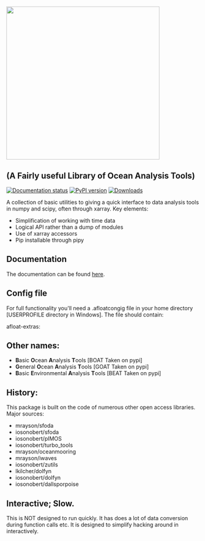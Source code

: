 <!-- # <img src="./sphinx/goatafloat.jpg" width="100"> **AFLOAT**  -->
# <img src="./sphinx/goatafloat.jpg" width="400">  
## (**A** **F**airly useful **L**ibrary of **O**cean **A**nalysis **T**ools)

[![Documentation status](https://readthedocs.org/projects/afloat/badge/?version=latest)](https://gptide.readthedocs.io/en/latest/?badge=latest)
[![PyPI version](https://badge.fury.io/py/afloat.svg)](https://badge.fury.io/py/afloat)
[![Downloads](https://pepy.tech/badge/afloat)](https://pepy.tech/project/afloat)

A collection of basic utilities to giving a quick interface to data analysis tools in numpy and scipy, often through xarray. Key elements: 
- Simplification of working with time data
- Logical API rather than a dump of modules
- Use of xarray accessors 
- Pip installable through pipy

## Documentation
The documentation can be found [here](https://iosonobert.github.io/afloat/).

## Config file
For full functionality you'll need a .afloatcongig file in your home directory [USERPROFILE directory in Windows]. The file should contain:

afloat-extras: <path to afloat-extras folder>

## Other names:
- **B**asic **O**cean **A**nalysis **T**ools [BOAT Taken on pypi]
- **G**eneral **O**cean **A**nalysis **T**ools [GOAT Taken on pypi]
- **B**asic **E**nvironmental **A**nalysis **T**ools [BEAT Taken on pypi]

<!-- ![alt text](./doc/unlicensed_goat.jpg) -->
<!-- ![alt text](./sphinx/goatafloat.jpg) -->

## History:
This package is built on the code of numerous other open access libraries. Major sources:
- mrayson/sfoda
- iosonobert/sfoda
- iosonobert/pIMOS
- iosonobert/turbo_tools
- mrayson/oceanmooring 
- mrayson/iwaves 
- iosonobert/zutils
- lkilcher/dolfyn
- iosonobert/dolfyn
- iosonobert/dallsporpoise

## Interactive; Slow.  
This is NOT designed to run quickly. It has does a lot of data conversion during function calls etc. It is designed to simplify hacking around in interactively. 
